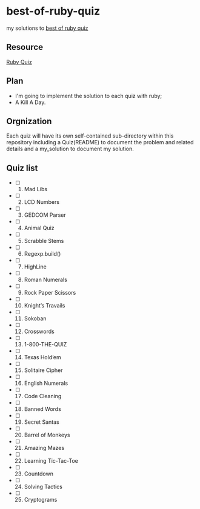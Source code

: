 # best-of-ruby-quiz

my solutions  to [best of ruby quiz](https://pragprog.com/book/fr_quiz/best-of-ruby-quiz)

## Resource
[Ruby Quiz](http://rubyquiz.com/)

## Plan

* I'm going to implement the solution to each quiz with ruby;
* A Kill A Day.

## Orgnization
Each quiz will have its own self-contained sub-directory within this repository including a Quiz(README) to document the problem and related details and  a my_solution to document my solution.

## Quiz list

- [ ] 1. Mad Libs
- [ ] 2. LCD Numbers
- [ ] 3. GEDCOM Parser
- [ ] 4. Animal Quiz
- [ ] 5. Scrabble Stems
- [ ] 6. Regexp.build()
- [ ] 7. HighLine
- [ ] 8. Roman Numerals
- [ ] 9. Rock Paper Scissors 
- [ ] 10. Knight’s Travails
- [ ] 11. Sokoban
- [ ] 12. Crosswords
- [ ] 13. 1-800-THE-QUIZ
- [ ] 14. Texas Hold’em
- [ ] 15. Solitaire Cipher
- [ ] 16. English Numerals
- [ ] 17. Code Cleaning
- [ ] 18. Banned Words
- [ ] 19. Secret Santas
- [ ] 20. Barrel of Monkeys
- [ ] 21. Amazing Mazes
- [ ] 22. Learning Tic-Tac-Toe
- [ ] 23. Countdown
- [ ] 24. Solving Tactics
- [ ] 25. Cryptograms
